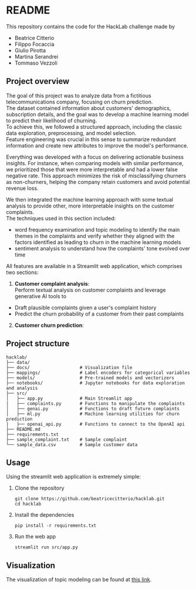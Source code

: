 # **README**

This repository contains the code for the HackLab challenge made by
- Beatrice Citterio
- Filippo Focaccia
- Giulio Pirotta
- Martina Serandrei
- Tommaso Vezzoli

## Project overview

The goal of this project was to analyze data from a fictitious telecommunications company, focusing on churn prediction.  
The dataset contained information about customers' demographics, subscription details, and the goal was to develop a machine learning model to predict their likelihood of churning.  
To achieve this, we followed a structured approach, including the classic data exploration, preprocessing, and model selection.   
Feature engineering was crucial in this sense to summarize redundant information and create new attributes to improve the model's performance.

Everything was developed with a focus on delivering actionable business insights. For instance, when comparing models with similar performance, we prioritized those that were more interpretable and had a lower false negative rate. This approach minimizes the risk of misclassifying churners as non-churners, helping the company retain customers and avoid potential revenue loss.

We then integrated the machine learning approach with some textual analysis to provide other, more interpretable insights on the customer complaints.  
The techniques used in this section included:
- word frequency examination and topic modeling to identify the main themes in the complaints and verify whether they aligned with the factors identified as leading to churn in the machine learning models
- sentiment analysis to understand how the complaints' tone evolved over time

All features are available in a Streamlit web application, which comprises two sections:

1. **Customer complaint analysis**:  
Perform textual analysis on customer complaints and leverage generative AI tools to
- Draft plausible complaints given a user's complaint history
- Predict the churn probability of a customer from their past complaints

2. **Customer churn prediction**:

## Project structure

    hacklab/
    ├── data/
    ├── docs/                   # Visualization file
    ├── mappings/               # Label encoders for categorical variables
    ├── models/                 # Pre-trained models and vectorizers
    ├── notebooks/              # Jupyter notebooks for data exploration and analysis
    ├── src/
    │   ├── app.py              # Main Streamlit app
    |   ├── complaints.py       # Functions to manipulate the complaints
    │   ├── genai.py            # Functions to draft future complaints
    │   ├── ml.py               # Machine learning utilities for churn prediction
    |   ├── openai_api.py       # Functions to connect to the OpenAI api
    ├── README.md
    ├── requirements.txt
    ├── sample_complaint.txt    # Sample complaint
    └── sample_data.csv         # Sample customer data

## Usage

Using the streamlit web application is extremely simple:

1. Clone the repository
    ```
    git clone https://github.com/beatricecitterio/hacklab.git
    cd hacklab
    ```

2. Install the dependencies
    ```
    pip install -r requirements.txt
    ```

3. Run the web app
    ```
    streamlit run src/app.py
    ```

## Visualization

The visualization of topic modeling can be found at [this link](https://rawcdn.githack.com/beatricecitterio/hacklab/refs/heads/master/docs/ldavis5.html).